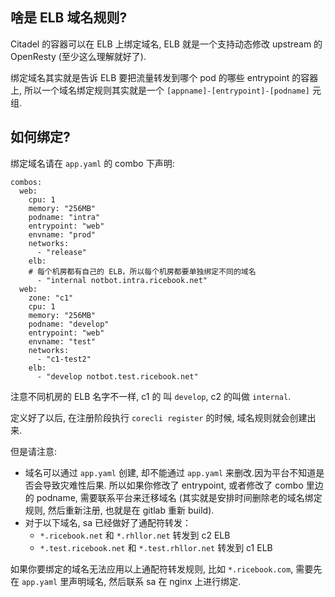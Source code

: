 ## 啥是 ELB 域名规则?

Citadel 的容器可以在 ELB 上绑定域名, ELB 就是一个支持动态修改 upstream 的 OpenResty (至少这么理解就好了).

绑定域名其实就是告诉 ELB 要把流量转发到哪个 pod 的哪些 entrypoint 的容器上, 所以一个域名绑定规则其实就是一个 `[appname]-[entrypoint]-[podname]` 元组.

## 如何绑定?

绑定域名请在 `app.yaml` 的 combo 下声明:

```
combos:
  web:
    cpu: 1
    memory: "256MB"
    podname: "intra"
    entrypoint: "web"
    envname: "prod"
    networks:
      - "release"
    elb:
    # 每个机房都有自己的 ELB，所以每个机房都要单独绑定不同的域名
      - "internal notbot.intra.ricebook.net"
  web:
    zone: "c1"
    cpu: 1
    memory: "256MB"
    podname: "develop"
    entrypoint: "web"
    envname: "test"
    networks:
      - "c1-test2"
    elb:
      - "develop notbot.test.ricebook.net"
```

注意不同机房的 ELB 名字不一样, c1 的 叫 `develop`, c2 的叫做 `internal`.

定义好了以后, 在注册阶段执行 `corecli register` 的时候, 域名规则就会创建出来.

但是请注意:

* 域名可以通过 `app.yaml` 创建, 却不能通过 `app.yaml` 来删改.因为平台不知道是否会导致灾难性后果. 所以如果你修改了 entrypoint, 或者修改了 combo 里边的 podname, 需要联系平台来迁移域名 (其实就是安排时间删除老的域名绑定规则, 然后重新注册, 也就是在 gitlab 重新 build).
* 对于以下域名, sa 已经做好了通配符转发：
  * `*.ricebook.net` 和 `*.rhllor.net` 转发到 c2 ELB
  * `*.test.ricebook.net` 和 `*.test.rhllor.net` 转发到 c1 ELB

如果你要绑定的域名无法应用以上通配符转发规则, 比如 `*.ricebook.com`, 需要先在 `app.yaml` 里声明域名, 然后联系 sa 在 nginx 上进行绑定.

